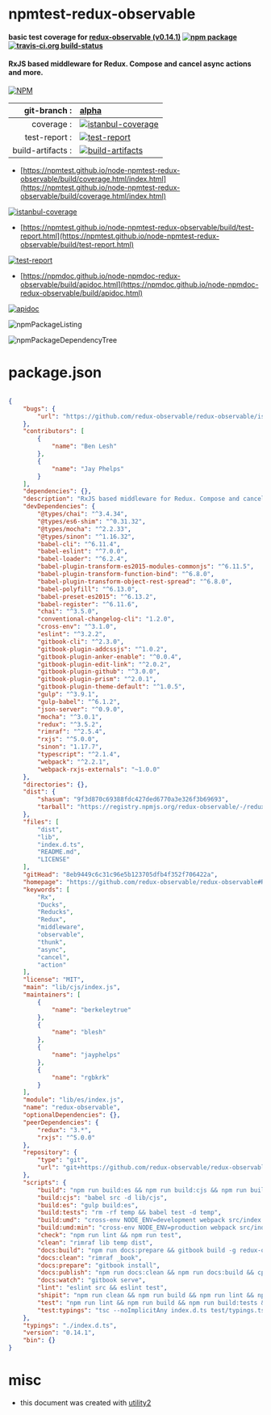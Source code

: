 # npmtest-redux-observable

#### basic test coverage for  [redux-observable (v0.14.1)](https://github.com/redux-observable/redux-observable#README.md)  [![npm package](https://img.shields.io/npm/v/npmtest-redux-observable.svg?style=flat-square)](https://www.npmjs.org/package/npmtest-redux-observable) [![travis-ci.org build-status](https://api.travis-ci.org/npmtest/node-npmtest-redux-observable.svg)](https://travis-ci.org/npmtest/node-npmtest-redux-observable)

#### RxJS based middleware for Redux. Compose and cancel async actions and more.

[![NPM](https://nodei.co/npm/redux-observable.png?downloads=true&downloadRank=true&stars=true)](https://www.npmjs.com/package/redux-observable)

| git-branch : | [alpha](https://github.com/npmtest/node-npmtest-redux-observable/tree/alpha)|
|--:|:--|
| coverage : | [![istanbul-coverage](https://npmtest.github.io/node-npmtest-redux-observable/build/coverage.badge.svg)](https://npmtest.github.io/node-npmtest-redux-observable/build/coverage.html/index.html)|
| test-report : | [![test-report](https://npmtest.github.io/node-npmtest-redux-observable/build/test-report.badge.svg)](https://npmtest.github.io/node-npmtest-redux-observable/build/test-report.html)|
| build-artifacts : | [![build-artifacts](https://npmtest.github.io/node-npmtest-redux-observable/glyphicons_144_folder_open.png)](https://github.com/npmtest/node-npmtest-redux-observable/tree/gh-pages/build)|

- [https://npmtest.github.io/node-npmtest-redux-observable/build/coverage.html/index.html](https://npmtest.github.io/node-npmtest-redux-observable/build/coverage.html/index.html)

[![istanbul-coverage](https://npmtest.github.io/node-npmtest-redux-observable/build/screenCapture.buildCi.browser.%252Ftmp%252Fbuild%252Fcoverage.lib.html.png)](https://npmtest.github.io/node-npmtest-redux-observable/build/coverage.html/index.html)

- [https://npmtest.github.io/node-npmtest-redux-observable/build/test-report.html](https://npmtest.github.io/node-npmtest-redux-observable/build/test-report.html)

[![test-report](https://npmtest.github.io/node-npmtest-redux-observable/build/screenCapture.buildCi.browser.%252Ftmp%252Fbuild%252Ftest-report.html.png)](https://npmtest.github.io/node-npmtest-redux-observable/build/test-report.html)

- [https://npmdoc.github.io/node-npmdoc-redux-observable/build/apidoc.html](https://npmdoc.github.io/node-npmdoc-redux-observable/build/apidoc.html)

[![apidoc](https://npmdoc.github.io/node-npmdoc-redux-observable/build/screenCapture.buildCi.browser.%252Ftmp%252Fbuild%252Fapidoc.html.png)](https://npmdoc.github.io/node-npmdoc-redux-observable/build/apidoc.html)

![npmPackageListing](https://npmtest.github.io/node-npmtest-redux-observable/build/screenCapture.npmPackageListing.svg)

![npmPackageDependencyTree](https://npmtest.github.io/node-npmtest-redux-observable/build/screenCapture.npmPackageDependencyTree.svg)



# package.json

```json

{
    "bugs": {
        "url": "https://github.com/redux-observable/redux-observable/issues"
    },
    "contributors": [
        {
            "name": "Ben Lesh"
        },
        {
            "name": "Jay Phelps"
        }
    ],
    "dependencies": {},
    "description": "RxJS based middleware for Redux. Compose and cancel async actions and more.",
    "devDependencies": {
        "@types/chai": "^3.4.34",
        "@types/es6-shim": "^0.31.32",
        "@types/mocha": "^2.2.33",
        "@types/sinon": "^1.16.32",
        "babel-cli": "^6.11.4",
        "babel-eslint": "^7.0.0",
        "babel-loader": "^6.2.4",
        "babel-plugin-transform-es2015-modules-commonjs": "^6.11.5",
        "babel-plugin-transform-function-bind": "^6.8.0",
        "babel-plugin-transform-object-rest-spread": "^6.8.0",
        "babel-polyfill": "^6.13.0",
        "babel-preset-es2015": "^6.13.2",
        "babel-register": "^6.11.6",
        "chai": "^3.5.0",
        "conventional-changelog-cli": "1.2.0",
        "cross-env": "^3.1.0",
        "eslint": "^3.2.2",
        "gitbook-cli": "^2.3.0",
        "gitbook-plugin-addcssjs": "^1.0.2",
        "gitbook-plugin-anker-enable": "^0.0.4",
        "gitbook-plugin-edit-link": "^2.0.2",
        "gitbook-plugin-github": "^3.0.0",
        "gitbook-plugin-prism": "^2.0.1",
        "gitbook-plugin-theme-default": "^1.0.5",
        "gulp": "^3.9.1",
        "gulp-babel": "^6.1.2",
        "json-server": "^0.9.0",
        "mocha": "^3.0.1",
        "redux": "^3.5.2",
        "rimraf": "^2.5.4",
        "rxjs": "^5.0.0",
        "sinon": "1.17.7",
        "typescript": "^2.1.4",
        "webpack": "^2.2.1",
        "webpack-rxjs-externals": "~1.0.0"
    },
    "directories": {},
    "dist": {
        "shasum": "9f3d870c69388fdc427ded6770a3e326f3b69693",
        "tarball": "https://registry.npmjs.org/redux-observable/-/redux-observable-0.14.1.tgz"
    },
    "files": [
        "dist",
        "lib",
        "index.d.ts",
        "README.md",
        "LICENSE"
    ],
    "gitHead": "8eb9449c6c31c96e5b123705dfb4f352f706422a",
    "homepage": "https://github.com/redux-observable/redux-observable#README.md",
    "keywords": [
        "Rx",
        "Ducks",
        "Reducks",
        "Redux",
        "middleware",
        "observable",
        "thunk",
        "async",
        "cancel",
        "action"
    ],
    "license": "MIT",
    "main": "lib/cjs/index.js",
    "maintainers": [
        {
            "name": "berkeleytrue"
        },
        {
            "name": "blesh"
        },
        {
            "name": "jayphelps"
        },
        {
            "name": "rgbkrk"
        }
    ],
    "module": "lib/es/index.js",
    "name": "redux-observable",
    "optionalDependencies": {},
    "peerDependencies": {
        "redux": "3.*",
        "rxjs": "^5.0.0"
    },
    "repository": {
        "type": "git",
        "url": "git+https://github.com/redux-observable/redux-observable.git"
    },
    "scripts": {
        "build": "npm run build:es && npm run build:cjs && npm run build:umd && npm run build:umd:min",
        "build:cjs": "babel src -d lib/cjs",
        "build:es": "gulp build:es",
        "build:tests": "rm -rf temp && babel test -d temp",
        "build:umd": "cross-env NODE_ENV=development webpack src/index.js dist/redux-observable.js",
        "build:umd:min": "cross-env NODE_ENV=production webpack src/index.js dist/redux-observable.min.js",
        "check": "npm run lint && npm run test",
        "clean": "rimraf lib temp dist",
        "docs:build": "npm run docs:prepare && gitbook build -g redux-observable/redux-observable && cp logo/favicon.ico _book/gitbook/images",
        "docs:clean": "rimraf _book",
        "docs:prepare": "gitbook install",
        "docs:publish": "npm run docs:clean && npm run docs:build && cp CNAME _book && cd _book && git init && git commit --allow-empty -m 'update book' && git checkout -b gh-pages && touch .nojekyll && git add . && git commit -am 'update book' && git push git@github.com:redux-observable/redux-observable gh-pages --force",
        "docs:watch": "gitbook serve",
        "lint": "eslint src && eslint test",
        "shipit": "npm run clean && npm run build && npm run lint && npm test && scripts/preprepublish.sh && npm publish",
        "test": "npm run lint && npm run build && npm run build:tests && mocha temp && npm run test:typings",
        "test:typings": "tsc --noImplicitAny index.d.ts test/typings.ts --outDir temp --target ES5 --moduleResolution node && cd temp && node typings.js"
    },
    "typings": "./index.d.ts",
    "version": "0.14.1",
    "bin": {}
}
```



# misc
- this document was created with [utility2](https://github.com/kaizhu256/node-utility2)
